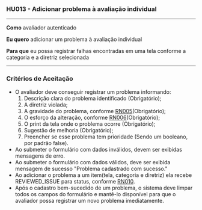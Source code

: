 ### HU013 - Adicionar problema à avaliação individual

---

**Como** avaliador autenticado

**Eu quero** adicionar um problema à avaliação individual

**Para que** eu possa registrar falhas encontradas em uma tela conforme a categoria e a diretriz selecionada

---

### Critérios de Aceitação

- O avaliador deve conseguir registrar um problema informando:
  1. Descrição clara do problema identificado (Obrigatório);
  2. A diretriz violada;
  3. A gravidade do problema, conforme [RN005](../../regras_de_negocio/read.md#-rn005---níveis-de-gravidade-do-problema)(Obrigatório);
  4. O esforço da alteração, conforme [RN006](../../regras_de_negocio/read.md#-rn006---níveis-de-esforço-da-alteração)(Obrigatório);
  5. O print da tela onde o problema ocorre (Obrigatório);
  6. Sugestão de melhoria (Obrigatório);
  7. Preencher se esse problema tem prioridade (Sendo um booleano, por padrão false).
- Ao submeter o formulário com dados inválidos, devem ser exibidas mensagens de erro.
- Ao submeter o formulário com dados válidos, deve ser exibida mensagem de sucesso "Problema cadastrado com sucesso."
- Ao adicionar o problema a um item(tela, categoria e diretriz) ela recebe REVIEWED_ISSUE para status, conforme [RN010](../../regras_de_negocio/read.md#-rn010---problema-adicionado-para-um-itemtela-categoria-diretriz).
- Após o cadastro bem-sucedido de um problema, o sistema deve limpar todos os campos do formulário e mantê-lo disponível para que o avaliador possa registrar um novo problema imediatamente.
